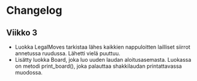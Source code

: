 # Changelog
## Viikko 3
- Luokka LegalMoves tarkistaa lähes kaikkien nappuloitten lailliset siirrot annetussa ruudussa. Lähetti vielä puuttuu.
- Lisätty luokka Board, joka luo uuden laudan aloitusasemasta. Luokassa on metodi print_board(), joka palauttaa shakkilaudan printattavassa muodossa.
